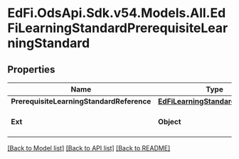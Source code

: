 # EdFi.OdsApi.Sdk.v54.Models.All.EdFiLearningStandardPrerequisiteLearningStandard

## Properties

Name | Type | Description | Notes
------------ | ------------- | ------------- | -------------
**PrerequisiteLearningStandardReference** | [**EdFiLearningStandardReference**](EdFiLearningStandardReference.md) |  | 
**Ext** | **Object** | Extensions to the LearningStandardPrerequisiteLearningStandard entity. | [optional] 

[[Back to Model list]](../../README.md#documentation-for-models) [[Back to API list]](../../README.md#documentation-for-api-endpoints) [[Back to README]](../../README.md)

